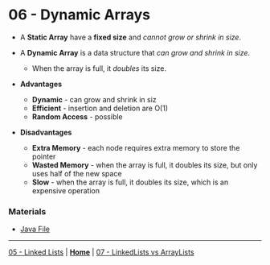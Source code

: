 # 06 - Dynamic Arrays

- A **Static Array** have a **fixed size** and *cannot* *grow or shrink in size*.

- A **Dynamic Array** is a data structure that *can* *grow and shrink in size*.
  - When the array is full, it *doubles* its size.

- **Advantages**
  - **Dynamic** - can grow and shrink in siz
  - **Efficient** - insertion and deletion are O(1)
  - **Random Access** - possible


- **Disadvantages**
    - **Extra Memory** - each node requires extra memory to store the pointer
    - **Wasted Memory** - when the array is full, it doubles its size, but only uses half of the new space
    - **Slow** - when the array is full, it doubles its size, which is an expensive operation


### Materials

* [Java File](./DynamicArray.java)


---

[05 - Linked Lists](../05-linked-list/README.md) | **[Home](../README.md)** | [07 - LinkedLists vs ArrayLists](../07-vs/README.md)